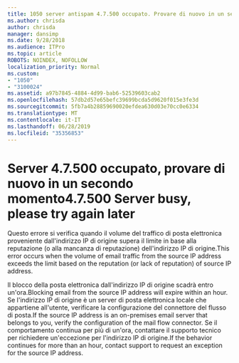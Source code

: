 ```yaml
---
title: 1050 server antispam 4.7.500 occupato. Provare di nuovo in un secondo momento da [XXX.XXX.XXX.XXX]
ms.author: chrisda
author: chrisda
manager: dansimp
ms.date: 9/28/2018
ms.audience: ITPro
ms.topic: article
ROBOTS: NOINDEX, NOFOLLOW
localization_priority: Normal
ms.custom:
- "1050"
- "3100024"
ms.assetid: a97b7845-4884-4d99-bab6-52539603cab2
ms.openlocfilehash: 57db2d57e65befc39699bcda5d9620f015e3fe3d
ms.sourcegitcommit: 5fb7a4b28859690020efdea630d03e70cc0e6334
ms.translationtype: MT
ms.contentlocale: it-IT
ms.lasthandoff: 06/28/2019
ms.locfileid: "35356853"
---
```

# <a name="47500-server-busy-please-try-again-later"></a><span data-ttu-id="b4939-103">Server 4.7.500 occupato, provare di nuovo in un secondo momento</span><span class="sxs-lookup"><span data-stu-id="b4939-103">4.7.500 Server busy, please try again later</span></span>

<span data-ttu-id="b4939-104">Questo errore si verifica quando il volume del traffico di posta elettronica proveniente dall'indirizzo IP di origine supera il limite in base alla reputazione (o alla mancanza di reputazione) dell'indirizzo IP di origine.</span><span class="sxs-lookup"><span data-stu-id="b4939-104">This error occurs when the volume of email traffic from the source IP address exceeds the limit based on the reputation (or lack of reputation) of source IP address.</span></span>

<span data-ttu-id="b4939-105">Il blocco della posta elettronica dall'indirizzo IP di origine scadrà entro un'ora.</span><span class="sxs-lookup"><span data-stu-id="b4939-105">Blocking email from the source IP address will expire within an hour.</span></span> <span data-ttu-id="b4939-106">Se l'indirizzo IP di origine è un server di posta elettronica locale che appartiene all'utente, verificare la configurazione del connettore del flusso di posta.</span><span class="sxs-lookup"><span data-stu-id="b4939-106">If the source IP address is an on-premises email server that belongs to you, verify the configuration of the mail flow connector.</span></span> <span data-ttu-id="b4939-107">Se il comportamento continua per più di un'ora, contattare il supporto tecnico per richiedere un'eccezione per l'indirizzo IP di origine.</span><span class="sxs-lookup"><span data-stu-id="b4939-107">If the behavior continues for more than an hour, contact support to request an exception for the source IP address.</span></span>
